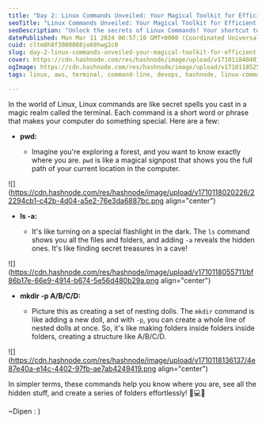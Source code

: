 ```yaml
---
title: "Day 2: Linux Commands Unveiled: Your Magical Toolkit for Efficient Computing!"
seoTitle: "Linux Commands Unveiled: Your Magical Toolkit for Efficient Computing!"
seoDescription: "Unlock the secrets of Linux Commands! Your shortcut to efficient computing magic. 🚀✨ Explore the enchanted world of terminal wizardry"
datePublished: Mon Mar 11 2024 00:57:10 GMT+0000 (Coordinated Universal Time)
cuid: cltm8h8f3000008jo69hwg2c0
slug: day-2-linux-commands-unveiled-your-magical-toolkit-for-efficient-computing
cover: https://cdn.hashnode.com/res/hashnode/image/upload/v1710118404817/2209b39e-feae-47ba-8d30-5e078b12f788.png
ogImage: https://cdn.hashnode.com/res/hashnode/image/upload/v1710118525295/b869c9da-0528-447a-94ab-0a42d9ff197d.png
tags: linux, aws, terminal, command-line, devops, hashnode, linux-commands, 90daysofdevops, wemakedevs, trainwithshubham

---
```


In the world of Linux, Linux commands are like secret spells you cast in a magic realm called the terminal. Each command is a short word or phrase that makes your computer do something special. Here are a few:

* **pwd:**
    
    * Imagine you're exploring a forest, and you want to know exactly where you are. `pwd` is like a magical signpost that shows you the full path of your current location in the computer.
        

![](https://cdn.hashnode.com/res/hashnode/image/upload/v1710118020226/22294cb1-c42b-4d04-a5e2-76e3da6887bc.png align="center")

* **ls -a:**
    
    * It's like turning on a special flashlight in the dark. The `ls` command shows you all the files and folders, and adding `-a` reveals the hidden ones. It's like finding secret treasures in a cave!
        

![](https://cdn.hashnode.com/res/hashnode/image/upload/v1710118055711/bf86b17e-66e9-4914-b674-5e56d480b29a.png align="center")

* **mkdir -p A/B/C/D:**
    
    * Picture this as creating a set of nesting dolls. The `mkdir` command is like adding a new doll, and with `-p`, you can create a whole line of nested dolls at once. So, it's like making folders inside folders inside folders, creating a structure like A/B/C/D.
        

![](https://cdn.hashnode.com/res/hashnode/image/upload/v1710118136137/4e87e40a-e14c-4402-97fb-ae7ab4249419.png align="center")

In simpler terms, these commands help you know where you are, see all the hidden stuff, and create a series of folders effortlessly! 🌲💻✨

~Dipen : )